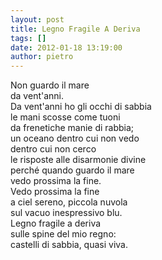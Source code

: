 ```yaml
---
layout: post
title: Legno Fragile A Deriva
tags: []
date: 2012-01-18 13:19:00
author: pietro
---
```

Non guardo il mare<br/>da vent'anni.<br/>Da vent'anni ho gli occhi di sabbia<br/>le mani scosse come tuoni<br/>da frenetiche manie di rabbia;<br/>un oceano dentro cui non vedo<br/>dentro cui non cerco<br/>le risposte alle disarmonie divine<br/>perché quando guardo il mare<br/>vedo prossima la fine.<br/>Vedo prossima la fine<br/>a ciel sereno, piccola nuvola<br/>sul vacuo inespressivo blu.<br/>Legno fragile a deriva<br/>sulle spine del mio regno:<br/>castelli di sabbia, quasi viva.
